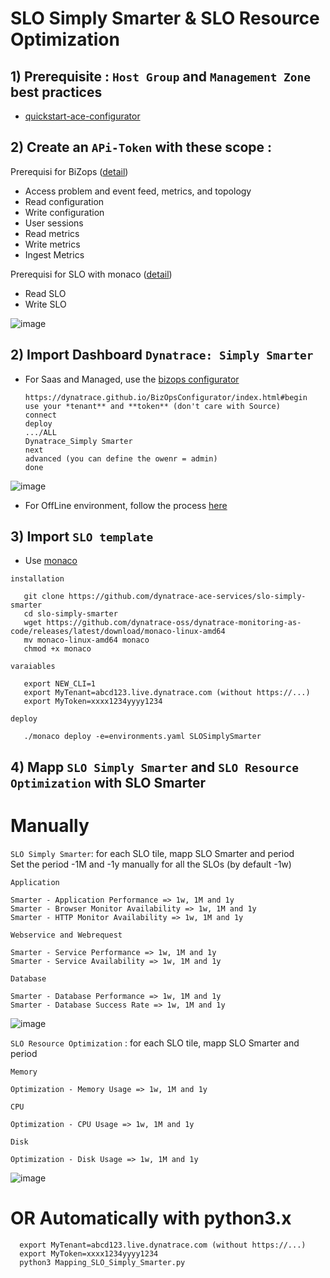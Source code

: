 # SLO Simply Smarter & SLO Resource Optimization

## 1) Prerequisite : `Host Group` and `Management Zone` best practices

- [quickstart-ace-configurator](https://github.com/dynatrace-ace-services/quickstart-ace-configurator)

## 2) Create an `APi-Token` with these scope :
 
Prerequisi for BiZops ([detail](https://dynatrace.github.io/BizOpsConfigurator/index.html#prerequisites))  
 - Access problem and event feed, metrics, and topology
 - Read configuration 
 - Write configuration
 - User sessions 
 - Read metrics
 - Write metrics
 - Ingest Metrics  
 
Prerequisi for SLO with monaco ([detail](https://dynatrace-oss.github.io/dynatrace-monitoring-as-code/configuration/configTypes_tokenPermissions))  
 - Read SLO
 - Write SLO
 
  ![image](https://user-images.githubusercontent.com/40337213/210615861-e34ab003-df23-455f-9513-2d1ac63a4759.png)


## 2) Import Dashboard `Dynatrace: Simply Smarter`
 - For Saas and Managed, use the [bizops configurator](https://dynatrace.github.io/BizOpsConfigurator/index.html#begin)  
 
       https://dynatrace.github.io/BizOpsConfigurator/index.html#begin
       use your *tenant** and **token** (don't care with Source)
       connect
       deploy 
       .../ALL
       Dynatrace_Simply Smarter
       next
       advanced (you can define the owenr = admin)
       done
       
 
 ![image](https://user-images.githubusercontent.com/40337213/210232428-7de19b44-579a-4979-9e4e-6b9ef61bcc7a.png)  
 - For OffLine environment, follow the process [here](/Import_Dynatrace_Simply_Smarter_for_OffLine_environment.pdf)
 
## 3) Import `SLO template`
 - Use [monaco](https://dynatrace-oss.github.io/dynatrace-monitoring-as-code/)
 
 `installation`
 
       git clone https://github.com/dynatrace-ace-services/slo-simply-smarter
       cd slo-simply-smarter
       wget https://github.com/dynatrace-oss/dynatrace-monitoring-as-code/releases/latest/download/monaco-linux-amd64
       mv monaco-linux-amd64 monaco
       chmod +x monaco
       
`varaiables`

       export NEW_CLI=1
       export MyTenant=abcd123.live.dynatrace.com (without https://...)
       export MyToken=xxxx1234yyyy1234
       
`deploy`

       ./monaco deploy -e=environments.yaml SLOSimplySmarter
       
 ## 4) Mapp `SLO Simply Smarter` and `SLO Resource Optimization` with SLO Smarter  
 
 # Manually  
 
 `SLO Simply Smarter`: for each SLO tile, mapp SLO Smarter and period  
 Set the period -1M and -1y manually for all the SLOs (by default -1w)  
 
 `Application`
 
    Smarter - Application Performance => 1w, 1M and 1y
    Smarter - Browser Monitor Availability => 1w, 1M and 1y
    Smarter - HTTP Monitor Availability => 1w, 1M and 1y
    
`Webservice and Webrequest`
 
    Smarter - Service Performance => 1w, 1M and 1y
    Smarter - Service Availability => 1w, 1M and 1y
 
`Database`
 
    Smarter - Database Performance => 1w, 1M and 1y
    Smarter - Database Success Rate => 1w, 1M and 1y
       
![image](https://user-images.githubusercontent.com/40337213/210246167-71c63329-11f5-4f0b-9ba9-98c4485be86b.png)  

`SLO Resource Optimization` : for each SLO tile, mapp SLO Smarter and period  

`Memory`

    Optimization - Memory Usage => 1w, 1M and 1y
    
`CPU`

    Optimization - CPU Usage => 1w, 1M and 1y
    
`Disk`

    Optimization - Disk Usage => 1w, 1M and 1y    

![image](https://user-images.githubusercontent.com/40337213/210247317-06d3a1dd-331c-44ca-9c41-cc3d08249a2c.png)
      

 # OR Automatically with python3.x
 
      export MyTenant=abcd123.live.dynatrace.com (without https://...)
      export MyToken=xxxx1234yyyy1234
      python3 Mapping_SLO_Simply_Smarter.py
    
    
 
 
 

  
